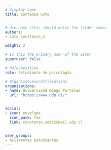 ```yaml
---
# Display name
title: Contanza Soto


# Username (this should match the folder name)
authors:
- soto_constanza_e

weight: 2 

# Is this the primary user of the site?
superuser: false

# Role/position
role: Estudiante de psicología

# Organizations/Affiliations
organizations:
- name: Universidad Diego Portales
  url: "https://www.udp.cl/"


social:
- icon: envelope
  icon_pack: fas
  link: constanza.soto2@mail.udp.cl


user_groups:
- Asistentes estudiantes 
---
```



